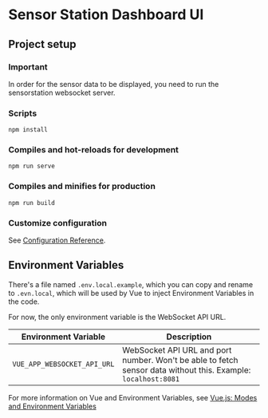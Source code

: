 # Sensor Station Dashboard UI

## Project setup

### Important

In order for the sensor data to be displayed, you need to run the sensorstation websocket server.

### Scripts

```
npm install
```

### Compiles and hot-reloads for development

```
npm run serve
```

### Compiles and minifies for production

```
npm run build
```

### Customize configuration

See [Configuration Reference](https://cli.vuejs.org/config/).

## Environment Variables

There's a file named `.env.local.example`, which you can copy and rename to `.evn.local`, which will be used by Vue to inject Environment Variables in the code.

For now, the only environment variable is the WebSocket API URL.

| Environment Variable        | Description                                                                                                   |
| --------------------------- | ------------------------------------------------------------------------------------------------------------- |
| `VUE_APP_WEBSOCKET_API_URL` | WebSocket API URL and port number. Won't be able to fetch sensor data without this. Example: `localhost:8081` |

For more information on Vue and Environment Variables, see [Vue.js: Modes and Environment Variables](https://cli.vuejs.org/guide/mode-and-env.html#modes-and-environment-variables)
